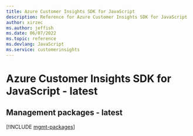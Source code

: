 ```yaml
---
title: Azure Customer Insights SDK for JavaScript
description: Reference for Azure Customer Insights SDK for JavaScript
author: xirzec
ms.author: jeffish
ms.date: 06/07/2022
ms.topic: reference
ms.devlang: JavaScript
ms.service: customerinsights
---
```

# Azure Customer Insights SDK for JavaScript - latest
## Management packages - latest
[!INCLUDE [mgmt-packages](customer-insights-mgmt-index.md)]
